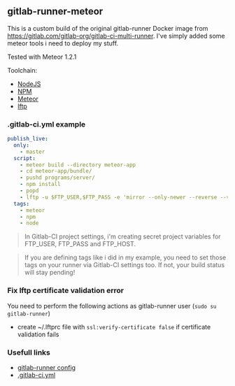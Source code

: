## gitlab-runner-meteor

This is a custom build of the original gitlab-runner Docker image from https://gitlab.com/gitlab-org/gitlab-ci-multi-runner. I've simply added some meteor tools i need to deploy my stuff.

Tested with Meteor 1.2.1

Toolchain:
* [NodeJS](https://nodejs.org)
* [NPM](https://www.npmjs.com/)
* [Meteor](https://www.meteor.com)
* [lftp](http://lftp.yar.ru/)

### .gitlab-ci.yml example

```yml
publish_live:
  only:
    - master
  script:
    - meteor build --directory meteor-app
    - cd meteor-app/bundle/
    - pushd programs/server/
    - npm install
    - popd
    - lftp -u $FTP_USER,$FTP_PASS -e 'mirror --only-newer --reverse --verbose ./ ./' $FTP_HOST
  tags:
    - meteor
    - npm
    - node
```

> In Gitlab-CI project settings, i'm creating secret project variables for FTP_USER, FTP_PASS and FTP_HOST.

> If you are defining tags like i did in my example, you need to set those tags on your runner via Gitlab-CI settings too. If not, your build status will stay pending!

### Fix lftp certificate validation error
You need to perform the following actions as gitlab-runner user (`sudo su gitlab-runner`)
- create ~/.lftprc file with `ssl:verify-certificate false` if certificate validation fails

### Usefull links
* [gitlab-runner config](https://gitlab.com/gitlab-org/gitlab-ci-multi-runner/blob/master/docs/configuration/advanced-configuration.md)
* [.gitlab-ci.yml](http://doc.gitlab.com/ci/yaml/README.html)
